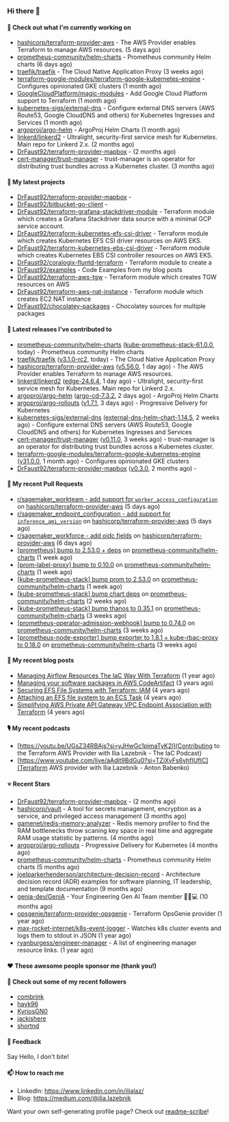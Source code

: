 ### Hi there 👋

#### 👷 Check out what I'm currently working on

- [hashicorp/terraform-provider-aws](https://github.com/hashicorp/terraform-provider-aws) - The AWS Provider enables Terraform to manage AWS resources. (5 days ago)
- [prometheus-community/helm-charts](https://github.com/prometheus-community/helm-charts) - Prometheus community Helm charts (6 days ago)
- [traefik/traefik](https://github.com/traefik/traefik) - The Cloud Native Application Proxy (3 weeks ago)
- [terraform-google-modules/terraform-google-kubernetes-engine](https://github.com/terraform-google-modules/terraform-google-kubernetes-engine) - Configures opinionated GKE clusters (1 month ago)
- [GoogleCloudPlatform/magic-modules](https://github.com/GoogleCloudPlatform/magic-modules) - Add Google Cloud Platform support to Terraform (1 month ago)
- [kubernetes-sigs/external-dns](https://github.com/kubernetes-sigs/external-dns) - Configure external DNS servers (AWS Route53, Google CloudDNS and others) for Kubernetes Ingresses and Services (1 month ago)
- [argoproj/argo-helm](https://github.com/argoproj/argo-helm) - ArgoProj Helm Charts (1 month ago)
- [linkerd/linkerd2](https://github.com/linkerd/linkerd2) - Ultralight, security-first service mesh for Kubernetes. Main repo for Linkerd 2.x. (2 months ago)
- [DrFaust92/terraform-provider-mapbox](https://github.com/DrFaust92/terraform-provider-mapbox) -  (2 months ago)
- [cert-manager/trust-manager](https://github.com/cert-manager/trust-manager) - trust-manager is an operator for distributing trust bundles across a Kubernetes cluster. (3 months ago)

#### 🌱 My latest projects

- [DrFaust92/terraform-provider-mapbox](https://github.com/DrFaust92/terraform-provider-mapbox) - 
- [DrFaust92/bitbucket-go-client](https://github.com/DrFaust92/bitbucket-go-client) - 
- [DrFaust92/terraform-grafana-stackdriver-module](https://github.com/DrFaust92/terraform-grafana-stackdriver-module) - Terraform module which creates a Grafana Stackdriver data source with a minimal GCP service account.
- [DrFaust92/terraform-kubernetes-efs-csi-driver](https://github.com/DrFaust92/terraform-kubernetes-efs-csi-driver) - Terraform module which creates Kubernetes EFS CSI driver resources on AWS EKS.
- [DrFaust92/terraform-kubernetes-ebs-csi-driver](https://github.com/DrFaust92/terraform-kubernetes-ebs-csi-driver) - Terraform module which creates Kubernetes EBS CSI controller resources on AWS EKS.
- [DrFaust92/coralogix-fluntd-terraform](https://github.com/DrFaust92/coralogix-fluntd-terraform) - Terraform module to create a 
- [DrFaust92/examples](https://github.com/DrFaust92/examples) - Code Examples from my blog posts
- [DrFaust92/terraform-aws-tgw](https://github.com/DrFaust92/terraform-aws-tgw) - Terraform module which creates TGW resources on AWS
- [DrFaust92/terraform-aws-nat-instance](https://github.com/DrFaust92/terraform-aws-nat-instance) - Terraform module which creates EC2 NAT instance
- [DrFaust92/chocolatey-packages](https://github.com/DrFaust92/chocolatey-packages) - Chocolatey sources for multiple packages

#### 🔭 Latest releases I've contributed to

- [prometheus-community/helm-charts](https://github.com/prometheus-community/helm-charts) ([kube-prometheus-stack-61.0.0](https://github.com/prometheus-community/helm-charts/releases/tag/kube-prometheus-stack-61.0.0), today) - Prometheus community Helm charts
- [traefik/traefik](https://github.com/traefik/traefik) ([v3.1.0-rc2](https://github.com/traefik/traefik/releases/tag/v3.1.0-rc2), today) - The Cloud Native Application Proxy
- [hashicorp/terraform-provider-aws](https://github.com/hashicorp/terraform-provider-aws) ([v5.56.0](https://github.com/hashicorp/terraform-provider-aws/releases/tag/v5.56.0), 1 day ago) - The AWS Provider enables Terraform to manage AWS resources.
- [linkerd/linkerd2](https://github.com/linkerd/linkerd2) ([edge-24.6.4](https://github.com/linkerd/linkerd2/releases/tag/edge-24.6.4), 1 day ago) - Ultralight, security-first service mesh for Kubernetes. Main repo for Linkerd 2.x.
- [argoproj/argo-helm](https://github.com/argoproj/argo-helm) ([argo-cd-7.3.2](https://github.com/argoproj/argo-helm/releases/tag/argo-cd-7.3.2), 2 days ago) - ArgoProj Helm Charts
- [argoproj/argo-rollouts](https://github.com/argoproj/argo-rollouts) ([v1.7.1](https://github.com/argoproj/argo-rollouts/releases/tag/v1.7.1), 3 days ago) - Progressive Delivery for Kubernetes
- [kubernetes-sigs/external-dns](https://github.com/kubernetes-sigs/external-dns) ([external-dns-helm-chart-1.14.5](https://github.com/kubernetes-sigs/external-dns/releases/tag/external-dns-helm-chart-1.14.5), 2 weeks ago) - Configure external DNS servers (AWS Route53, Google CloudDNS and others) for Kubernetes Ingresses and Services
- [cert-manager/trust-manager](https://github.com/cert-manager/trust-manager) ([v0.11.0](https://github.com/cert-manager/trust-manager/releases/tag/v0.11.0), 3 weeks ago) - trust-manager is an operator for distributing trust bundles across a Kubernetes cluster.
- [terraform-google-modules/terraform-google-kubernetes-engine](https://github.com/terraform-google-modules/terraform-google-kubernetes-engine) ([v31.0.0](https://github.com/terraform-google-modules/terraform-google-kubernetes-engine/releases/tag/v31.0.0), 1 month ago) - Configures opinionated GKE clusters
- [DrFaust92/terraform-provider-mapbox](https://github.com/DrFaust92/terraform-provider-mapbox) ([v0.3.0](https://github.com/DrFaust92/terraform-provider-mapbox/releases/tag/v0.3.0), 2 months ago) - 

#### 🔨 My recent Pull Requests

- [r/sagemaker_workteam - add support for `worker_access_configuration`](https://github.com/hashicorp/terraform-provider-aws/pull/38087) on [hashicorp/terraform-provider-aws](https://github.com/hashicorp/terraform-provider-aws) (5 days ago)
- [r/sagemaker_endpoint_configuration - add support for `inference_ami_version`](https://github.com/hashicorp/terraform-provider-aws/pull/38085) on [hashicorp/terraform-provider-aws](https://github.com/hashicorp/terraform-provider-aws) (5 days ago)
- [r/sagemaker_workforce - add oidc fields](https://github.com/hashicorp/terraform-provider-aws/pull/38078) on [hashicorp/terraform-provider-aws](https://github.com/hashicorp/terraform-provider-aws) (6 days ago)
- [[prometheus] bump to 2.53.0 &#43; deps](https://github.com/prometheus-community/helm-charts/pull/4617) on [prometheus-community/helm-charts](https://github.com/prometheus-community/helm-charts) (1 week ago)
- [[prom-label-proxy] bump to 0.10.0](https://github.com/prometheus-community/helm-charts/pull/4616) on [prometheus-community/helm-charts](https://github.com/prometheus-community/helm-charts) (1 week ago)
- [[kube-prometheus-stack] bump prom to 2.53.0](https://github.com/prometheus-community/helm-charts/pull/4615) on [prometheus-community/helm-charts](https://github.com/prometheus-community/helm-charts) (1 week ago)
- [[kube-prometheus-stack] bump chart deps](https://github.com/prometheus-community/helm-charts/pull/4601) on [prometheus-community/helm-charts](https://github.com/prometheus-community/helm-charts) (2 weeks ago)
- [[kube-prometheus-stack] bump thanos to 0.35.1](https://github.com/prometheus-community/helm-charts/pull/4596) on [prometheus-community/helm-charts](https://github.com/prometheus-community/helm-charts) (3 weeks ago)
- [[prometheus-operator-admission-webhook] bump to 0.74.0](https://github.com/prometheus-community/helm-charts/pull/4595) on [prometheus-community/helm-charts](https://github.com/prometheus-community/helm-charts) (3 weeks ago)
- [[prometheus-node-exporter] bump exporter to 1.8.1 &#43; kube-rbac-proxy to 0.18.0](https://github.com/prometheus-community/helm-charts/pull/4594) on [prometheus-community/helm-charts](https://github.com/prometheus-community/helm-charts) (3 weeks ago)

#### 📜 My recent blog posts

- [Managing Airflow Resources The IaC Way With Terraform](https://engineering.placer.ai/managing-airflow-resources-the-iac-way-with-terraform-ea5b8db573ad?source=rss-cac402f06fa8------2) (1 year ago)
- [Managing your software packages in AWS CodeArtifact](https://medium.com/@ilia.lazebnik/managing-your-software-packages-in-aws-codeartifact-12d00053e243?source=rss-cac402f06fa8------2) (3 years ago)
- [Securing EFS File Systems with Terraform: IAM](https://medium.com/@ilia.lazebnik/securing-efs-file-systems-with-terraform-iam-d2a066c198ab?source=rss-cac402f06fa8------2) (4 years ago)
- [Attaching an EFS file system to an ECS Task](https://medium.com/@ilia.lazebnik/attaching-an-efs-file-system-to-an-ecs-task-7bd15b76a6ef?source=rss-cac402f06fa8------2) (4 years ago)
- [Simplifying AWS Private API Gateway VPC Endpoint Association with Terraform](https://medium.com/@ilia.lazebnik/simplifying-aws-private-api-gateway-vpc-endpoint-association-with-terraform-b379a247afbf?source=rss-cac402f06fa8------2) (4 years ago)

#### 🎙️ My recent podcasts
- [https://youtu.be/UGsZ34RBAjs?si=yJHwGc1pjmaTyK2l](Contributing to the Terraform AWS Provider with Ilia Lazebnik - The IaC Podcast)
- [https://www.youtube.com/live/aAdit9BdGu0?si=TZiXvFs6vhfIUfIC](Terraform AWS provider with Ilia Lazebnik - Anton Babenko)

#### ⭐ Recent Stars

- [DrFaust92/terraform-provider-mapbox](https://github.com/DrFaust92/terraform-provider-mapbox) -  (2 months ago)
- [hashicorp/vault](https://github.com/hashicorp/vault) - A tool for secrets management, encryption as a service, and privileged access management (3 months ago)
- [gamenet/redis-memory-analyzer](https://github.com/gamenet/redis-memory-analyzer) - Redis memory profiler to find the RAM bottlenecks throw scaning key space in real time and aggregate RAM usage statistic by patterns. (4 months ago)
- [argoproj/argo-rollouts](https://github.com/argoproj/argo-rollouts) - Progressive Delivery for Kubernetes (4 months ago)
- [prometheus-community/helm-charts](https://github.com/prometheus-community/helm-charts) - Prometheus community Helm charts (5 months ago)
- [joelparkerhenderson/architecture-decision-record](https://github.com/joelparkerhenderson/architecture-decision-record) - Architecture decision record (ADR) examples for software planning, IT leadership, and template documentation (9 months ago)
- [genia-dev/GeniA](https://github.com/genia-dev/GeniA) - Your Engineering Gen AI Team member 🧬🤖💻 (10 months ago)
- [opsgenie/terraform-provider-opsgenie](https://github.com/opsgenie/terraform-provider-opsgenie) - Terraform OpsGenie provider (1 year ago)
- [max-rocket-internet/k8s-event-logger](https://github.com/max-rocket-internet/k8s-event-logger) - Watches k8s cluster events and logs them to stdout in JSON (1 year ago)
- [ryanburgess/engineer-manager](https://github.com/ryanburgess/engineer-manager) - A list of engineering manager resource links. (1 year ago)

#### ❤️ These awesome people sponsor me (thank you!)


#### 👯 Check out some of my recent followers

- [combrink](https://github.com/combrink)
- [hayk96](https://github.com/hayk96)
- [KyriosGN0](https://github.com/KyriosGN0)
- [jackishere](https://github.com/jackishere)
- [shortnd](https://github.com/shortnd)

#### 💬 Feedback

Say Hello, I don't bite!

#### 📫 How to reach me

- LinkedIn: https://www.linkedin.com/in/ilialaz/
- Blog: https://medium.com/@ilia.lazebnik

Want your own self-generating profile page? Check out [readme-scribe](https://github.com/muesli/readme-scribe)!



